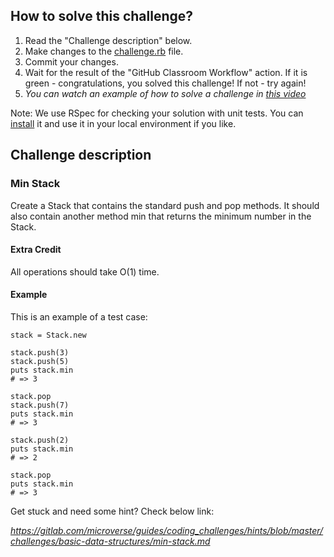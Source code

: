 ## How to solve this challenge?

1. Read the "Challenge description" below.
2. Make changes to the [challenge.rb](./challenge.rb) file.
3. Commit your changes.
4. Wait for the result of the "GitHub Classroom Workflow" action. If it is green - congratulations, you solved this challenge! If not - try again!
5. *You can watch an example of how to solve a challenge in [this video](https://microverse.pathwright.com/library/fast-track-algorithms-data-structures/69123/path/step/113963868/)*

Note: We use RSpec for checking your solution with unit tests. You can [install](https://github.com/rspec/rspec) it and use it in your local environment if you like.


## Challenge description


### Min Stack
Create a Stack that contains the standard push and pop methods. It should also contain another method min that returns the minimum number in the Stack.

#### Extra Credit

All operations should take O(1) time.

#### Example

This is an example of a test case:

```
stack = Stack.new

stack.push(3)
stack.push(5)
puts stack.min
# => 3

stack.pop
stack.push(7)
puts stack.min
# => 3

stack.push(2)
puts stack.min
# => 2

stack.pop
puts stack.min
# => 3

```

Get stuck and need some hint?
Check below link: 

*https://gitlab.com/microverse/guides/coding_challenges/hints/blob/master/challenges/basic-data-structures/min-stack.md*
